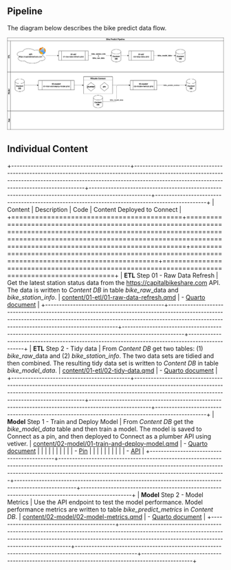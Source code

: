## Pipeline

The diagram below describes the bike predict data flow.

![](./img/workflow.drawio.png)

## Individual Content

+-------------------------------------------+------------------------------------------------------------------------------------------------------------------------------------------------------------------------------------------------------------------------+----------------------------------------------------------------------------------------------------+------------------------------------------------------------------------------------------------+
| Content                                   | Description                                                                                                                                                                                                            | Code                                                                                               | Content Deployed to Connect                                                                    |
+===========================================+========================================================================================================================================================================================================================+====================================================================================================+================================================================================================+
| **ETL** Step 01 - Raw Data Refresh        | Get the latest station status data from the <https://capitalbikeshare.com> API. The data is written to *Content DB* in table *bike_raw*\_data and *bike_station_info*.                                                 | [content/01-etl/01-raw-data-refresh.qmd](./content/01-etl/01-raw-data-refresh.qmd)                 | -   [Quarto document](https://colorado.rstudio.com/rsc/bike-predict-r-raw-data-refresh/)       |
+-------------------------------------------+------------------------------------------------------------------------------------------------------------------------------------------------------------------------------------------------------------------------+----------------------------------------------------------------------------------------------------+------------------------------------------------------------------------------------------------+
| **ETL** Step 2 - Tidy data                | From *Content DB* get two tables: (1) *bike_raw*\_data and (2) *bike_station_info*. The two data sets are tidied and then combined. The resulting tidy data set is written to *Content DB* in table *bike_model_data*. | [content/01-etl/02-tidy-data.qmd](./content/01-etl/02-tidy-data.qmd)                               | -   [Quarto document](https://colorado.rstudio.com/rsc/bike-predict-r-tidy-data/)              |
+-------------------------------------------+------------------------------------------------------------------------------------------------------------------------------------------------------------------------------------------------------------------------+----------------------------------------------------------------------------------------------------+------------------------------------------------------------------------------------------------+
| **Model** Step 1 - Train and Deploy Model | From *Content DB* get the *bike_model_data* table and then train a model. The model is saved to Connect as a pin, and then deployed to Connect as a plumber API using vetiver.                                         | [content/02-model/01-train-and-deploy-model.qmd](./content/02-model/01-train-and-deploy-model.qmd) | -   [Quarto document](https://colorado.rstudio.com/rsc/bike-predict-r-train-and-deploy-model/) |
|                                           |                                                                                                                                                                                                                        |                                                                                                    |                                                                                                |
|                                           |                                                                                                                                                                                                                        |                                                                                                    | -   [Pin](https://colorado.rstudio.com/rsc/bike-predict-r-station-info-data-pin/)              |
|                                           |                                                                                                                                                                                                                        |                                                                                                    |                                                                                                |
|                                           |                                                                                                                                                                                                                        |                                                                                                    | -   [API](https://colorado.rstudio.com/rsc/bike-predict-r-api/)                                |
+-------------------------------------------+------------------------------------------------------------------------------------------------------------------------------------------------------------------------------------------------------------------------+----------------------------------------------------------------------------------------------------+------------------------------------------------------------------------------------------------+
| **Model** Step 2 - Model Metrics          | Use the API endpoint to test the model performance. Model performance metrics are written to table *bike_predict_metrics* in *Content DB*.                                                                             | [content/02-model/02-model-metrics.qmd](./content/02-model/02-model-metrics.qmd)                   | -   [Quarto document](https://colorado.rstudio.com/rsc/bike-predict-r-model-metrics/)          |
+-------------------------------------------+------------------------------------------------------------------------------------------------------------------------------------------------------------------------------------------------------------------------+----------------------------------------------------------------------------------------------------+------------------------------------------------------------------------------------------------+
